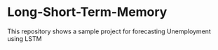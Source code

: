 # Long-Short-Term-Memory
This repository shows a sample project for forecasting Unemployment using LSTM 
